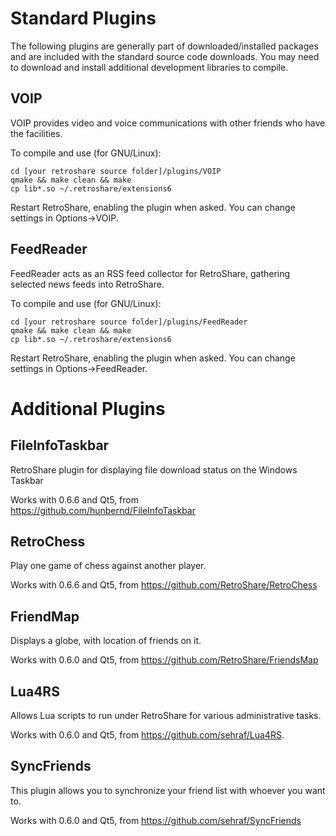 # Standard Plugins
The following plugins are generally part of downloaded/installed packages and are included with the standard source code downloads. You may need to download and install additional development libraries to compile.

## VOIP

VOIP provides video and voice communications with other friends who have the facilities. 

To compile and use (for GNU/Linux):

    cd [your retroshare source folder]/plugins/VOIP
    qmake && make clean && make
    cp lib*.so ~/.retroshare/extensions6

Restart RetroShare, enabling the plugin when asked. You can change settings in Options->VOIP.

## FeedReader

FeedReader acts as an RSS feed collector for RetroShare, gathering selected news feeds into RetroShare.

To compile and use (for GNU/Linux):

    cd [your retroshare source folder]/plugins/FeedReader
    qmake && make clean && make
    cp lib*.so ~/.retroshare/extensions6

Restart RetroShare, enabling the plugin when asked. You can change settings in Options->FeedReader.


# Additional Plugins

## FileInfoTaskbar
RetroShare plugin for displaying file download status on the Windows Taskbar

Works with 0.6.6 and Qt5, from <https://github.com/hunbernd/FileInfoTaskbar>

## RetroChess
Play one game of chess against another player.

Works with 0.6.6 and Qt5, from <https://github.com/RetroShare/RetroChess>

## FriendMap
Displays a globe, with location of friends on it.

Works with 0.6.0 and Qt5, from <https://github.com/RetroShare/FriendsMap>

## Lua4RS
Allows Lua scripts to run under RetroShare for various administrative tasks.

Works with 0.6.0 and Qt5, from <https://github.com/sehraf/Lua4RS>.

## SyncFriends
This plugin allows you to synchronize your friend list with whoever you want to. 

Works with 0.6.0 and Qt5, from <https://github.com/sehraf/SyncFriends>
